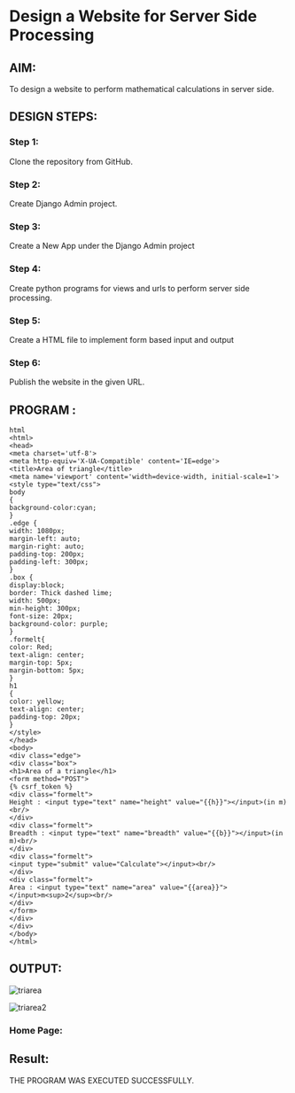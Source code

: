 # Design a Website for Server Side Processing

## AIM:
To design a website to perform mathematical calculations in server side.

## DESIGN STEPS:

### Step 1:
Clone the repository from GitHub.


### Step 2:
Create Django Admin project.


### Step 3:
Create a New App under the Django Admin project


### Step 4:
Create python programs for views and urls to perform server side processing.

### Step 5:
Create a HTML file to implement form based input and output


### Step 6:
Publish the website in the given URL.


## PROGRAM :
```
html
<html>
<head>
<meta charset='utf-8'>
<meta http-equiv='X-UA-Compatible' content='IE=edge'>
<title>Area of triangle</title>
<meta name='viewport' content='width=device-width, initial-scale=1'>
<style type="text/css">
body 
{
background-color:cyan;
}
.edge {
width: 1080px;
margin-left: auto;
margin-right: auto;
padding-top: 200px;
padding-left: 300px;
}
.box {
display:block;
border: Thick dashed lime;
width: 500px;
min-height: 300px;
font-size: 20px;
background-color: purple;
}
.formelt{
color: Red;
text-align: center;
margin-top: 5px;
margin-bottom: 5px;
}
h1
{
color: yellow;
text-align: center;
padding-top: 20px;
}
</style>
</head>
<body>
<div class="edge">
<div class="box">
<h1>Area of a triangle</h1>
<form method="POST">
{% csrf_token %}
<div class="formelt">
Height : <input type="text" name="height" value="{{h}}"></input>(in m)<br/>
</div>
<div class="formelt">
Breadth : <input type="text" name="breadth" value="{{b}}"></input>(in m)<br/>
</div>
<div class="formelt">
<input type="submit" value="Calculate"></input><br/>
</div>
<div class="formelt">
Area : <input type="text" name="area" value="{{area}}"></input>m<sup>2</sup><br/>
</div>
</form>
</div>
</div>
</body>
</html>
```

## OUTPUT:
![triarea](https://github.com/Shruthidn27/serversideprocessing/assets/138849783/3797489f-1172-4760-af36-4893e9da4479)

![triarea2](https://github.com/Shruthidn27/serversideprocessing/assets/138849783/47ec4b47-1f0b-4020-bbb4-3a249a018d13)

### Home Page:


## Result:
THE PROGRAM WAS EXECUTED SUCCESSFULLY.

